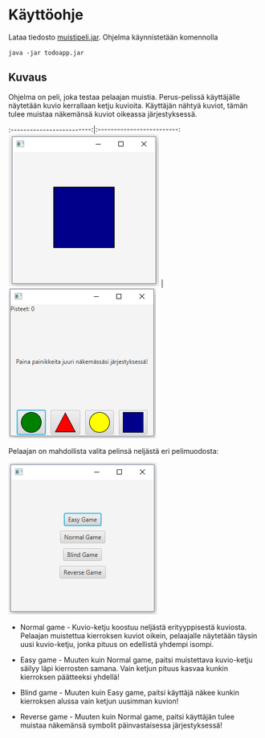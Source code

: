 # Käyttöohje

Lataa tiedosto [muistipeli.jar](https://github.com/mluukkai/OtmTodoApp/releases/tag/0.1). Ohjelma käynnistetään komennolla 

```
java -jar todoapp.jar
```

## Kuvaus

Ohjelma on peli, joka testaa pelaajan muistia. Perus-pelissä käyttäjälle näytetään kuvio kerrallaan ketju kuvioita. Käyttäjän nähtyä kuviot, tämän tulee muistaa näkemänsä kuviot oikeassa järjestyksessä.


:-------------------------:|:-------------------------:
![](https://raw.githubusercontent.com/valtterin/otm-harjoitustyo/master/Dokumentaatio/ohje1.2.png)  |  ![](https://raw.githubusercontent.com/valtterin/otm-harjoitustyo/master/Dokumentaatio/ohje2.png)





Pelaajan on mahdollista valita pelinsä neljästä eri pelimuodosta:

![pelimuodot](https://raw.githubusercontent.com/valtterin/otm-harjoitustyo/master/Dokumentaatio/ohje1.png)

- Normal game - 
Kuvio-ketju koostuu neljästä erityyppisestä kuviosta. Pelaajan muistettua kierroksen kuviot oikein, pelaajalle näytetään täysin uusi kuvio-ketju, jonka pituus on edellistä yhdempi isompi.

- Easy game - 
Muuten kuin Normal game, paitsi muistettava kuvio-ketju säilyy läpi kierrosten samana. Vain ketjun pituus kasvaa kunkin kierroksen päätteeksi yhdellä!

- Blind game - 
Muuten kuin Easy game, paitsi käyttäjä näkee kunkin kierroksen alussa vain ketjun uusimman kuvion!

- Reverse game - 
Muuten kuin Normal game, paitsi käyttäjän tulee muistaa näkemänsä symbolit päinvastaisessa järjestyksessä!
